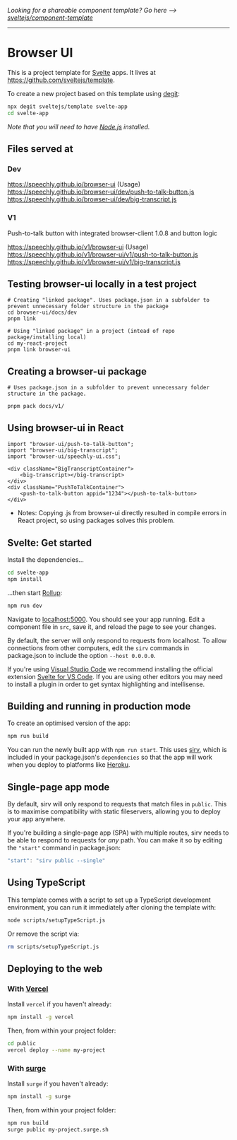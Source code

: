 *Looking for a shareable component template? Go here --> [sveltejs/component-template](https://github.com/sveltejs/component-template)*

---

# Browser UI

This is a project template for [Svelte](https://svelte.dev) apps. It lives at https://github.com/sveltejs/template.

To create a new project based on this template using [degit](https://github.com/Rich-Harris/degit):

```bash
npx degit sveltejs/template svelte-app
cd svelte-app
```

*Note that you will need to have [Node.js](https://nodejs.org) installed.*

## Files served at

### Dev

https://speechly.github.io/browser-ui (Usage)
https://speechly.github.io/browser-ui/dev/push-to-talk-button.js
https://speechly.github.io/browser-ui/dev/big-transcript.js

### V1

Push-to-talk button with integrated browser-client 1.0.8 and button logic

https://speechly.github.io/v1/browser-ui (Usage)
https://speechly.github.io/v1/browser-ui/v1/push-to-talk-button.js
https://speechly.github.io/v1/browser-ui/v1/big-transcript.js

## Testing browser-ui locally in a test project


```
# Creating "linked package". Uses package.json in a subfolder to prevent unnecessary folder structure in the package
cd browser-ui/docs/dev
pnpm link 

# Using "linked package" in a project (intead of repo package/installing local)
cd my-react-project
pnpm link browser-ui
```

## Creating a browser-ui package

```
# Uses package.json in a subfolder to prevent unnecessary folder structure in the package.

pnpm pack docs/v1/
```

## Using browser-ui in React

```
import "browser-ui/push-to-talk-button";
import "browser-ui/big-transcript";
import "browser-ui/speechly-ui.css";

<div className="BigTranscriptContainer">
    <big-transcript></big-transcript>
</div>
<div className="PushToTalkContainer">
    <push-to-talk-button appid="1234"></push-to-talk-button>
</div>
```

- Notes: Copying .js from browser-ui directly resulted in compile errors in React project, so using packages solves this problem.

## Svelte: Get started

Install the dependencies...

```bash
cd svelte-app
npm install
```

...then start [Rollup](https://rollupjs.org):

```bash
npm run dev
```

Navigate to [localhost:5000](http://localhost:5000). You should see your app running. Edit a component file in `src`, save it, and reload the page to see your changes.

By default, the server will only respond to requests from localhost. To allow connections from other computers, edit the `sirv` commands in package.json to include the option `--host 0.0.0.0`.

If you're using [Visual Studio Code](https://code.visualstudio.com/) we recommend installing the official extension [Svelte for VS Code](https://marketplace.visualstudio.com/items?itemName=svelte.svelte-vscode). If you are using other editors you may need to install a plugin in order to get syntax highlighting and intellisense.

## Building and running in production mode

To create an optimised version of the app:

```bash
npm run build
```

You can run the newly built app with `npm run start`. This uses [sirv](https://github.com/lukeed/sirv), which is included in your package.json's `dependencies` so that the app will work when you deploy to platforms like [Heroku](https://heroku.com).


## Single-page app mode

By default, sirv will only respond to requests that match files in `public`. This is to maximise compatibility with static fileservers, allowing you to deploy your app anywhere.

If you're building a single-page app (SPA) with multiple routes, sirv needs to be able to respond to requests for *any* path. You can make it so by editing the `"start"` command in package.json:

```js
"start": "sirv public --single"
```

## Using TypeScript

This template comes with a script to set up a TypeScript development environment, you can run it immediately after cloning the template with:

```bash
node scripts/setupTypeScript.js
```

Or remove the script via:

```bash
rm scripts/setupTypeScript.js
```

## Deploying to the web

### With [Vercel](https://vercel.com)

Install `vercel` if you haven't already:

```bash
npm install -g vercel
```

Then, from within your project folder:

```bash
cd public
vercel deploy --name my-project
```

### With [surge](https://surge.sh/)

Install `surge` if you haven't already:

```bash
npm install -g surge
```

Then, from within your project folder:

```bash
npm run build
surge public my-project.surge.sh
```
